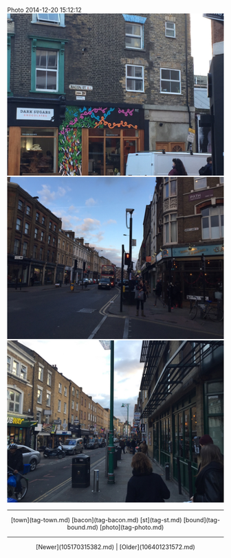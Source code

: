 <!--
title: Photo 2014-12-20 15
date: 2020-06-28T14:38:48.369Z
tags: town, bacon, st, bound, photo
-->

Photo 2014-12-20 15:12:12
![](105691058822-0.jpg)
![](105691058822-1.jpg)
![](105691058822-2.jpg)

<!--BOTTOM-POST-NAVIGATION-->
---

<center>[town](tag-town.md) [bacon](tag-bacon.md) [st](tag-st.md) [bound](tag-bound.md) [photo](tag-photo.md)</center>

---

<center>[Newer](105170315382.md) | [Older](106401231572.md)</center>